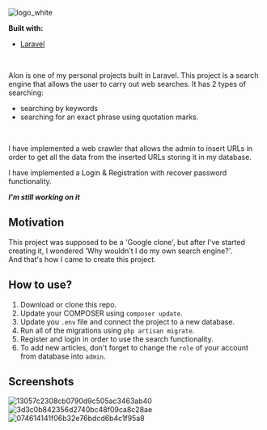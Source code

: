 ![logo_white](https://user-images.githubusercontent.com/73690608/114535238-83f72780-9c58-11eb-846a-8318b37e995d.png)

<b>Built with:</b>
- [Laravel](https://laravel.com/)
<br>

Alon is one of my personal projects built in Laravel. This project is a search engine that allows the user to carry out web searches.
It has 2 types of searching:
<br>

- searching by keywords
- searching for an exact phrase using quotation marks.
<br>

I have implemented a web crawler that allows the admin to insert URLs in order to get all the data from the inserted URLs storing it in my database.

I have implemented a Login & Registration with recover password functionality.
<br>

<b>***I'm still working on it***</b>

## Motivation
This project was supposed to be a 'Google clone', but after I've started creating it, I wondered 'Why wouldn't I do my own search engine?'.
<br>
And that's how I came to create this project.

## How to use?
1. Download or clone this repo.
2. Update your COMPOSER using `composer update`.
3. Update you `.env` file and connect the project to a new database.
4. Run all of the migrations using `php artisan migrate`.
5. Register and login in order to use the search functionality.
6. To add new articles, don't forget to change the `role` of your account from database into `admin`.

## Screenshots
![13057c2308cb0790d9c505ac3463ab40](https://user-images.githubusercontent.com/73690608/114539847-8f991d00-9c5d-11eb-8632-83b0eff77535.png)
![3d3c0b842356d2740bc48f09ca8c28ae](https://user-images.githubusercontent.com/73690608/114539853-90ca4a00-9c5d-11eb-9ac3-ce2570821b37.png)
![074614141f06b32e76bdcd6b4c1f95a8](https://user-images.githubusercontent.com/73690608/114539854-90ca4a00-9c5d-11eb-96ae-1dd9218337d5.png)
